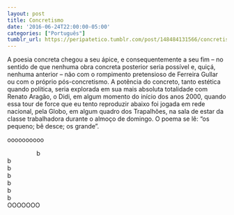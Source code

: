 ```yaml
---
layout: post
title: Concretismo
date: '2016-06-24T22:00:00-05:00'
categories: ["Português"]
tumblr_url: https://peripatetico.tumblr.com/post/148484131566/concretismo
---
```

A poesia concreta chegou a seu ápice, e consequentemente a seu fim – no sentido de que nenhuma obra concreta posterior seria possível e, quiçá, nenhuma anterior – não com o rompimento pretensioso de Ferreira Gullar ou com o próprio pós-concretismo. A potência do concreto, tanto estética quando política, seria explorada em sua mais absoluta totalidade com Renato Aragão, o Didi, em algum momento do início dos anos 2000, quando essa tour de force que eu tento reproduzir abaixo foi jogada em rede nacional, pela Globo, em algum quadro dos Trapalhões, na sala de estar da classe trabalhadora durante o almoço de domingo. O poema se lê: “os pequeno; bê desce; os grande”.  
  
oooooooooo

‍‍ ‍‍ ‍‍ ‍‍ ‍‍ ‍‍ ‍‍ ‍‍ ‍‍ ‍‍ ‍‍ ‍‍ ‍‍ ‍‍ ‍‍ ‍‍ ‍‍ ‍‍b  
‍‍ ‍‍ ‍‍ ‍‍ ‍‍ ‍‍ ‍‍ ‍‍ ‍‍ ‍‍ ‍‍ ‍‍ ‍‍ ‍‍ ‍‍b  
‍‍ ‍‍ ‍‍ ‍‍ ‍‍ ‍‍ ‍‍ ‍‍ ‍‍ ‍‍ ‍‍ ‍‍b  
‍‍ ‍‍ ‍‍ ‍‍ ‍‍ ‍‍ ‍‍ ‍‍ ‍‍b  
‍‍ ‍‍ ‍‍ ‍‍ ‍‍ ‍‍b  
‍‍ ‍‍ ‍‍b  
b  
OOOOOOO

